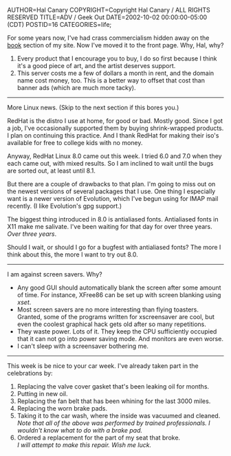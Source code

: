 AUTHOR=Hal Canary
COPYRIGHT=Copyright Hal Canary / ALL RIGHTS RESERVED
TITLE=ADV / Geek Out
DATE=2002-10-02 00:00:00-05:00 (CDT)
POSTID=16
CATEGORIES=life;

For some years now, I've had crass commercialism hidden away on the [book](/p/books) section of my site. Now I've moved it to the front page. Why, Hal, why?

1.  Every product that I encourage you to buy, I do so first because I think it's a good piece of art, and the artist deserves support.
2.  This server costs me a few of dollars a month in rent, and the  domain name cost money, too. This is a better way to offset that cost  than banner ads (which are much more tacky).

* * *

More Linux news. (Skip to the next section if this bores you.)

RedHat is the distro I use at home, for good or bad. Mostly good. Since I got a job, I've occasionally supported them by buying shrink-wrapped products. I plan on continuing this practice. And I thank RedHat for making their iso's available for free to college kids with no money.

Anyway, RedHat Linux 8.0 came out this week. I tried 6.0 and 7.0 when they each came out, with mixed results. So I am inclined to wait until the bugs are sorted out, at least until 8.1.

But there are a couple of drawbacks to that plan. I'm going to miss out on the newest versions of several packages that I use. One thing I especially want is a newer version of Evolution, which I've begun using for IMAP mail recently. (I like Evolution's gpg support.)

The biggest thing introduced in 8.0 is antialiased fonts. Antialiased fonts in X11 make me salivate. I've been waiting for that day for over three years. _Over three years_.

Should I wait, or should I go for a bugfest with antialiased fonts? The more I think about this, the more I want to try out 8.0.

* * *

I am against screen savers. Why?

*   Any good GUI should automatically blank the screen after some amount of time. For instance, XFree86 can be set up with screen blanking using _xset_.
*   Most screen savers are no more interesting than flying toasters. Granted, some of the programs written for xscreensaver are cool, but even the coolest graphical hack gets old after so many repetitions.
*   They waste power. Lots of it. They keep the CPU sufficiently occupied that it can not go into power saving mode. And monitors are even worse.
*   I can't sleep with a screensaver bothering me.

* * *

This week is be nice to your car week. I've already taken part in the celebrations by:

1.  Replacing the valve cover gasket that's been leaking oil for months.
2.  Putting in new oil.
3.  Replacing the fan belt that has been whining for the last 3000 miles.
4.  Replacing the worn brake pads.
5.  Taking it to the car wash, where the inside was vacuumed and cleaned.  
    _Note that all of the above was performed by trained professionals. I wouldn't know what to do with a brake pad._
6.  Ordered a replacement for the part of my seat that broke.  
    _I will attempt to make this repair. Wish me luck._
